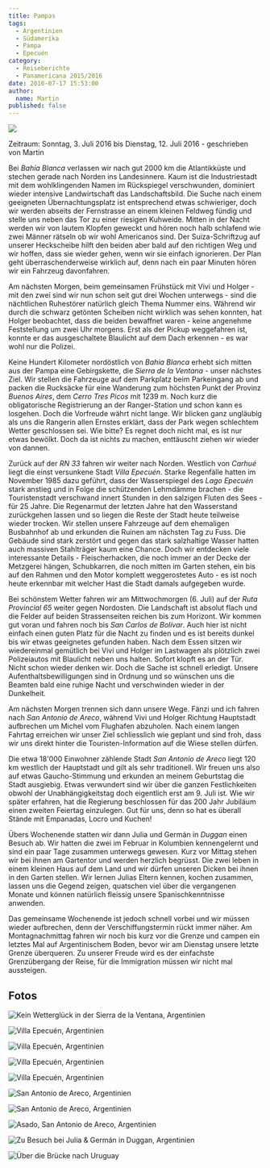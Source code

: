 ```yaml
---
title: Pampas
tags:
  - Argentinien
  - Südamerika
  - Pampa
  - Epecuén
category:
  - Reiseberichte
  - Panamericana 2015/2016
date: 2016-07-17 15:53:00
author:
  name: Martin
published: false
---
```


![](/images/2016-07_pampas/Epecuen.jpg)

Zeitraum: Sonntag, 3. Juli 2016 bis Dienstag, 12. Juli 2016 - geschrieben von Martin

Bei _Bahía Blanca_ verlassen wir nach gut 2000 km die Atlantikküste und stechen gerade nach Norden ins Landesinnere. Kaum ist die Industriestadt mit dem wohlklingenden Namen im Rückspiegel verschwunden, dominiert wieder intensive Landwirtschaft das Landschaftsbild.<!-- more --> Die Suche nach einem geeigneten Übernachtungsplatz ist entsprechend etwas schwieriger, doch wir werden abseits der Fernstrasse an einem kleinen Feldweg fündig und stelle uns neben das Tor zu einer riesigen Kuhweide. Mitten in der Nacht werden wir von lautem Klopfen geweckt und hören noch halb schlafend wie zwei Männer rätseln ob wir wohl Americanos sind. Der Suiza-Schriftzug auf unserer Heckscheibe hilft den beiden aber bald auf den richtigen Weg und wir hoffen, dass sie wieder gehen, wenn wir sie einfach ignorieren. Der Plan geht überraschenderweise wirklich auf, denn nach ein paar Minuten hören wir ein Fahrzeug davonfahren.

Am nächsten Morgen, beim gemeinsamen Frühstück mit Vivi und Holger - mit den zwei sind wir nun schon seit gut drei Wochen unterwegs - sind die nächtlichen Ruhestörer natürlich gleich Thema Nummer eins. Während wir durch die schwarz getönten Scheiben nicht wirklich was sehen konnten, hat Holger beobachtet, dass die beiden bewaffnet waren - keine angenehme Feststellung um zwei Uhr morgens. Erst als der Pickup weggefahren ist, konnte er das ausgeschaltete Blaulicht auf dem Dach erkennen - es war wohl nur die Polizei.

Keine Hundert Kilometer nordöstlich von _Bahia Blanca_ erhebt sich mitten aus der Pampa eine Gebirgskette, die _Sierra de la Ventana_ - unser nächstes Ziel. Wir stellen die Fahrzeuge auf dem Parkplatz beim Parkeingang ab und packen die Rucksäcke für eine Wanderung zum höchsten Punkt der Provinz _Buenos Aires_, dem _Cerro Tres Picos_ mit 1239 m. Noch kurz die obligatorische Registrierung an der Ranger-Station und schon kann es losgehen. Doch die Vorfreude währt nicht lange. Wir blicken ganz ungläubig als uns die Rangerin allen Ernstes erklärt, dass der Park wegen schlechtem Wetter geschlossen sei. Wie bitte? Es regnet doch nicht mal, es ist nur etwas bewölkt. Doch da ist nichts zu machen, enttäuscht ziehen wir wieder von dannen.

Zurück auf der _RN 33_ fahren wir weiter nach Norden. Westlich von _Carhué_ liegt die einst versunkene Stadt _Villa Epecuén_. Starke Regenfälle hatten im November 1985 dazu geführt, dass der Wasserspiegel des _Lago Epecuén_ stark anstieg und in Folge die schützenden Lehmdämme brachen - die Touristenstadt verschwand innert Stunden in den salzigen Fluten des Sees - für 25 Jahre. Die Regenarmut der letzten Jahre hat den Wasserstand zurückgehen lassen und so liegen die Reste der Stadt heute teilweise wieder trocken. Wir stellen unsere Fahrzeuge auf dem ehemaligen Busbahnhof ab und erkunden die Ruinen am nächsten Tag zu Fuss. Die Gebäude sind stark zerstört und gegen das stark salzhaltige Wasser hatten auch massiven Stahlträger kaum eine Chance. Doch wir entdecken viele interessante Details - Fleischerhacken, die noch immer an der Decke der Metzgerei hängen, Schubkarren, die noch mitten im Garten stehen, ein bis auf den Rahmen und den Motor komplett weggerostetes Auto - es ist noch heute erkennbar mit welcher Hast die Stadt damals aufgegeben wurde.

Bei schönstem Wetter fahren wir am Mittwochmorgen (6. Juli) auf der _Ruta Provincial 65_ weiter gegen Nordosten. Die Landschaft ist absolut flach und die Felder auf beiden Strassenseiten reichen bis zum Horizont. Wir kommen gut voran und fahren noch bis _San Carlos de Bolívar_. Auch hier ist nicht einfach einen guten Platz für die Nacht zu finden und es ist bereits dunkel bis wir etwas geeignetes gefunden haben. Nach dem Essen sitzen wir wiedereinmal gemütlich bei Vivi und Holger im Lastwagen als plötzlich zwei Polizeiautos mit Blaulicht neben uns halten. Sofort klopft es an der Tür. Nicht schon wieder denken wir. Doch die Sache ist schnell erledigt. Unsere Aufenthaltsbewilligungen sind in Ordnung und so wünschen uns die Beamten bald eine ruhige Nacht und verschwinden wieder in der Dunkelheit.

Am nächsten Morgen trennen sich dann unsere Wege. Fänzi und ich fahren nach _San Antonio de Areco_, während Vivi und Holger Richtung Hauptstadt aufbrechen um Michel vom Flughafen abzuholen. Nach einem langen Fahrtag erreichen wir unser Ziel schliesslich wie geplant und sind froh, dass wir uns direkt hinter die Touristen-Information auf die Wiese stellen dürfen.

Die etwa 18'000 Einwohner zählende Stadt _San Antonio de Areco_ liegt 120 km westlich der Hauptstadt und gilt als sehr traditionell. Wir freuen uns also auf etwas Gaucho-Stimmung und erkunden an meinem Geburtstag die Stadt ausgiebig. Etwas verwundert sind wir über die ganzen Festlichkeiten obwohl der Unabhängigkeitstag doch eigentlich erst am 9. Juli ist. Wie wir später erfahren, hat die Regierung beschlossen für das 200 Jahr Jubiläum einen zweiten Feiertag einzulegen. Gut für uns, denn so hat es überall Stände mit Empanadas, Locro und Kuchen!

Übers Wochenende statten wir dann Julia und Germán in _Duggan_ einen Besuch ab. Wir hatten die zwei im Februar in Kolumbien kennengelernt und sind ein paar Tage zusammen unterwegs gewesen. Kurz vor Mittag stehen wir bei ihnen am Gartentor und werden herzlich begrüsst. Die zwei leben in einem kleinen Haus auf dem Land und wir dürfen unseren Dicken bei ihnen in den Garten stellen. Wir lernen Julias Eltern kennen, kochen zusammen, lassen uns die Gegend zeigen, quatschen viel über die vergangenen Monate und können natürlich fleissig unsere Spanischkenntnisse anwenden.

Das gemeinsame Wochenende ist jedoch schnell vorbei und wir müssen wieder aufbrechen, denn der Verschiffungstermin rückt immer näher. Am Montagnachmittag fahren wir noch bis kurz vor die Grenze und campen ein letztes Mal auf Argentinischem Boden, bevor wir am Dienstag unsere letzte Grenze überqueren. Zu unserer Freude wird es der einfachste Grenzübergang der Reise, für die Immigration müssen wir nicht mal aussteigen.


## Fotos
![Kein Wetterglück in der Sierra de la Ventana, Argentinien ](/images/2016-07_pampas/2016-07-04_133525_-0300__IMG_4325_v1.jpg)

![Villa Epecuén, Argentinien ](/images/2016-07_pampas/2016-07-05_135420_-0300__IMG_4330_v1.jpg)

![Villa Epecuén, Argentinien ](/images/2016-07_pampas/2016-07-05_140622_-0300__P1080049.jpg)

![Villa Epecuén, Argentinien ](/images/2016-07_pampas/2016-07-05_140700_-0300__IMG_4333_v1.jpg)

![Villa Epecuén, Argentinien ](/images/2016-07_pampas/2016-07-05_140839_-0300__IMG_4334_v1.jpg)

![San Antonio de Areco, Argentinien ](/images/2016-07_pampas/2016-07-08_124027_-0300__IMG_4342_v1.jpg)

![San Antonio de Areco, Argentinien ](/images/2016-07_pampas/2016-07-08_123613_-0300__P1080074_v1.jpg)

![Asado, San Antonio de Areco, Argentinien ](/images/2016-07_pampas/2016-07-08_124418_-0300__IMG_4344_v1.jpg)

![Zu Besuch bei Julia &amp; Germán in Duggan, Argentinien ](/images/2016-07_pampas/2016-07-11_120348_-0300__IMG_4352_v1.jpg)

![Über die Brücke nach Uruguay ](/images/2016-07_pampas/2016-07-12_115738_-0300__IMG_4355_v1.jpg)
